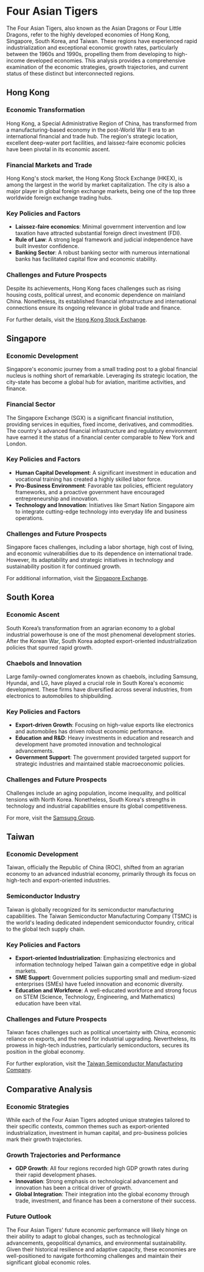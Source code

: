 # Four Asian Tigers

The Four Asian Tigers, also known as the Asian Dragons or Four Little Dragons, refer to the highly developed economies of Hong Kong, Singapore, South Korea, and Taiwan. These regions have experienced rapid industrialization and exceptional economic growth rates, particularly between the 1960s and 1990s, propelling them from developing to high-income developed economies. This analysis provides a comprehensive examination of the economic strategies, growth trajectories, and current status of these distinct but interconnected regions.

## Hong Kong

### Economic Transformation

Hong Kong, a Special Administrative Region of China, has transformed from a manufacturing-based economy in the post-World War II era to an international financial and trade hub. The region's strategic location, excellent deep-water port facilities, and laissez-faire economic policies have been pivotal in its economic ascent.

### Financial Markets and Trade

Hong Kong's stock market, the Hong Kong Stock Exchange (HKEX), is among the largest in the world by market capitalization. The city is also a major player in global foreign exchange markets, being one of the top three worldwide foreign exchange trading hubs.

### Key Policies and Factors

- **Laissez-faire economics**: Minimal government intervention and low taxation have attracted substantial foreign direct investment (FDI).
- **Rule of Law**: A strong legal framework and judicial independence have built investor confidence.
- **Banking Sector**: A robust banking sector with numerous international banks has facilitated capital flow and economic stability.

### Challenges and Future Prospects

Despite its achievements, Hong Kong faces challenges such as rising housing costs, political unrest, and economic dependence on mainland China. Nonetheless, its established financial infrastructure and international connections ensure its ongoing relevance in global trade and finance.

For further details, visit the [Hong Kong Stock Exchange](https://www.hkex.com.hk).

## Singapore

### Economic Development

Singapore's economic journey from a small trading post to a global financial nucleus is nothing short of remarkable. Leveraging its strategic location, the city-state has become a global hub for aviation, maritime activities, and finance.

### Financial Sector

The Singapore Exchange (SGX) is a significant financial institution, providing services in equities, fixed income, derivatives, and commodities. The country's advanced financial infrastructure and regulatory environment have earned it the status of a financial center comparable to New York and London.

### Key Policies and Factors

- **Human Capital Development**: A significant investment in education and vocational training has created a highly skilled labor force.
- **Pro-Business Environment**: Favorable tax policies, efficient regulatory frameworks, and a proactive government have encouraged entrepreneurship and innovation.
- **Technology and Innovation**: Initiatives like Smart Nation Singapore aim to integrate cutting-edge technology into everyday life and business operations.

### Challenges and Future Prospects

Singapore faces challenges, including a labor shortage, high cost of living, and economic vulnerabilities due to its dependence on international trade. However, its adaptability and strategic initiatives in technology and sustainability position it for continued growth.

For additional information, visit the [Singapore Exchange](https://www.sgx.com).

## South Korea

### Economic Ascent

South Korea’s transformation from an agrarian economy to a global industrial powerhouse is one of the most phenomenal development stories. After the Korean War, South Korea adopted export-oriented industrialization policies that spurred rapid growth.

### Chaebols and Innovation

Large family-owned conglomerates known as chaebols, including Samsung, Hyundai, and LG, have played a crucial role in South Korea's economic development. These firms have diversified across several industries, from electronics to automobiles to shipbuilding.

### Key Policies and Factors

- **Export-driven Growth**: Focusing on high-value exports like electronics and automobiles has driven robust economic performance.
- **Education and R&D**: Heavy investments in education and research and development have promoted innovation and technological advancements.
- **Government Support**: The government provided targeted support for strategic industries and maintained stable macroeconomic policies.

### Challenges and Future Prospects

Challenges include an aging population, income inequality, and political tensions with North Korea. Nonetheless, South Korea's strengths in technology and industrial capabilities ensure its global competitiveness.

For more, visit the [Samsung Group](https://www.samsung.com).

## Taiwan

### Economic Development

Taiwan, officially the Republic of China (ROC), shifted from an agrarian economy to an advanced industrial economy, primarily through its focus on high-tech and export-oriented industries.

### Semiconductor Industry

Taiwan is globally recognized for its semiconductor manufacturing capabilities. The Taiwan Semiconductor Manufacturing Company (TSMC) is the world's leading dedicated independent semiconductor foundry, critical to the global tech supply chain.

### Key Policies and Factors

- **Export-oriented Industrialization**: Emphasizing electronics and information technology helped Taiwan gain a competitive edge in global markets.
- **SME Support**: Government policies supporting small and medium-sized enterprises (SMEs) have fueled innovation and economic diversity.
- **Education and Workforce**: A well-educated workforce and strong focus on STEM (Science, Technology, Engineering, and Mathematics) education have been vital.

### Challenges and Future Prospects

Taiwan faces challenges such as political uncertainty with China, economic reliance on exports, and the need for industrial upgrading. Nevertheless, its prowess in high-tech industries, particularly semiconductors, secures its position in the global economy.

For further exploration, visit the [Taiwan Semiconductor Manufacturing Company](https://www.tsmc.com).

## Comparative Analysis

### Economic Strategies

While each of the Four Asian Tigers adopted unique strategies tailored to their specific contexts, common themes such as export-oriented industrialization, investment in human capital, and pro-business policies mark their growth trajectories.

### Growth Trajectories and Performance

- **GDP Growth**: All four regions recorded high GDP growth rates during their rapid development phases.
- **Innovation**: Strong emphasis on technological advancement and innovation has been a critical driver of growth.
- **Global Integration**: Their integration into the global economy through trade, investment, and finance has been a cornerstone of their success.

### Future Outlook

The Four Asian Tigers' future economic performance will likely hinge on their ability to adapt to global changes, such as technological advancements, geopolitical dynamics, and environmental sustainability. Given their historical resilience and adaptive capacity, these economies are well-positioned to navigate forthcoming challenges and maintain their significant global economic roles.